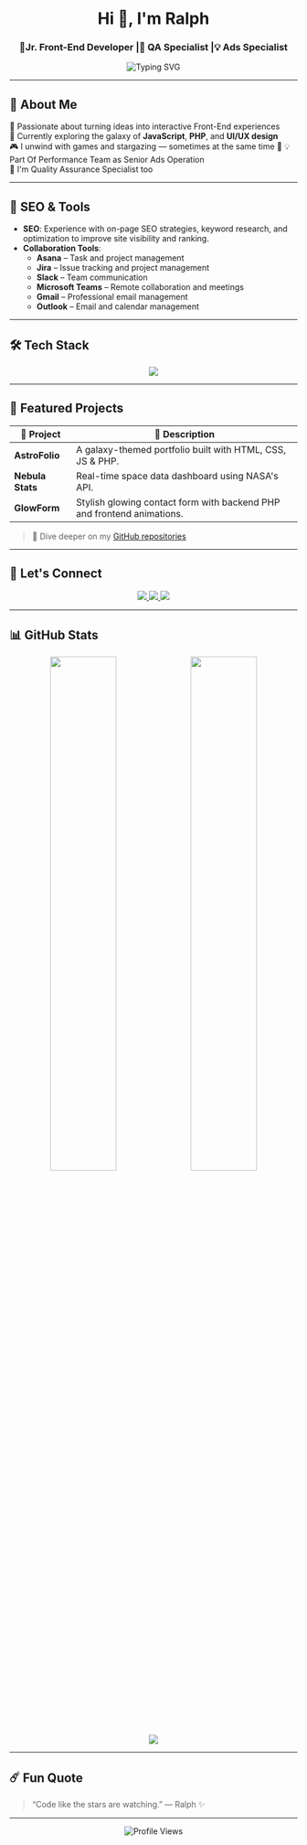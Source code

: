 <h1 align="center">Hi 👋, I'm Ralph</h1>
<h3 align="center">🚀Jr. Front-End Developer |🔎 QA Specialist |💡 Ads Specialist</h3>

<p align="center">
  <img src="https://readme-typing-svg.demolab.com?font=Orbitron&size=24&pause=1000&color=00FFFF&center=true&vCenter=true&width=500&lines=jr.+Front-End+Developer;Space+Lover;Creative+Thinker;Problem+Solver;Team+Player" alt="Typing SVG" />
</p>

---

## 🧠 About Me

🌟 Passionate about turning ideas into interactive Front-End experiences  
🚀 Currently exploring the galaxy of **JavaScript**, **PHP**, and **UI/UX design**  
🎮 I unwind with games and stargazing — sometimes at the same time 🌠
💡 Part Of Performance Team as Senior Ads Operation  
🔎 I'm Quality Assurance Specialist too 

---

## 🌟 SEO & Tools

- **SEO**: Experience with on-page SEO strategies, keyword research, and optimization to improve site visibility and ranking.
- **Collaboration Tools**: 
  - **Asana** – Task and project management
  - **Jira** – Issue tracking and project management
  - **Slack** – Team communication
  - **Microsoft Teams** – Remote collaboration and meetings
  - **Gmail** – Professional email management
  - **Outlook** – Email and calendar management



---

## 🛠 Tech Stack

<p align="center">
  <img src="https://skillicons.dev/icons?i=html,css,js,php,github,figma,vscode&perline=7" />
</p>

---

## 🌌 Featured Projects

| 🌠 Project | 📝 Description |
|-----------|----------------|
| **AstroFolio** | A galaxy-themed portfolio built with HTML, CSS, JS & PHP. |
| **Nebula Stats** | Real-time space data dashboard using NASA's API. |
| **GlowForm** | Stylish glowing contact form with backend PHP and frontend animations. |

> 🚀 Dive deeper on my [GitHub repositories](https://github.com/Rtyz)

---

## 📡 Let's Connect

<p align="center">
  <a href="mailto:rlphclmnte@gmail.com">
    <img src="https://img.shields.io/badge/Gmail-D14836?style=for-the-badge&logo=gmail&logoColor=white" />
  </a>
  <a href="https://www.linkedin.com/in/ralph-clemente-001010289/">
    <img src="https://img.shields.io/badge/LinkedIn-0A66C2?style=for-the-badge&logo=linkedin&logoColor=white" />
  </a>
  <a href="https://github.com/Rtyz">
    <img src="https://img.shields.io/badge/GitHub-100000?style=for-the-badge&logo=github&logoColor=white" />
  </a>
</p>

---

## 📊 GitHub Stats

<p align="center">
  <img src="https://github-readme-stats.vercel.app/api?username=Rtyz&show_icons=true&theme=tokyonight&hide_border=true" width="48%"/>
  <img src="https://github-readme-streak-stats.herokuapp.com/?user=Rtyz&theme=tokyonight&hide_border=true" width="48%"/>
</p>

<p align="center">
  <img src="https://github-profile-summary-cards.vercel.app/api/cards/profile-details?username=Rtyz&theme=tokyonight" />
</p>

---

## ☄️ Fun Quote

> “Code like the stars are watching.” — Ralph ✨

---

<p align="center">
  <img src="https://komarev.com/ghpvc/?username=Rtyz&style=flat-square&color=00ffff" alt="Profile Views" />
</p>
